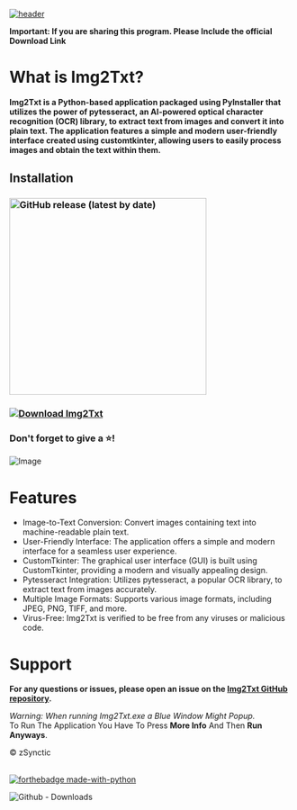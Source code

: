 [![header](https://capsule-render.vercel.app/api?type=cylinder&color=timeGradient&section=header&text=Img2Txt&fontSize=90&animation=fadeIn)](https://github.com/zSynctic/Img2Txt)

**Important: If you are sharing this program. Please Include the official Download Link**

# What is Img2Txt?

**Img2Txt is a Python-based application packaged using PyInstaller that utilizes the power of pytesseract, an AI-powered optical character recognition (OCR) library, to extract text from images and convert it into plain text. The application features a simple and modern user-friendly interface created using customtkinter, allowing users to easily process images and obtain the text within them.**

## Installation

### [<img alt="GitHub release (latest by date)" src="https://img.shields.io/github/v/release/zSynctic/Img2Txt?display_name=release&label=Windows&logo=Windows&logoColor=019df4&style=for-the-badge" width="350">](https://github.com/zSynctic/Img2Txt/releases/download/v1.0.0/Img2Txt.exe)

### [![Download Img2Txt](https://a.fsdn.com/con/app/sf-download-button)](https://sourceforge.net/projects/img2txt/files/latest/download)

### Don't forget to give a ⭐!

![Image](https://github.com/zSynctic/Img2Txt/assets/71632495/697bba0f-6850-451f-aaff-b9714e3d72b6)


# Features

- Image-to-Text Conversion: Convert images containing text into machine-readable plain text. 
- User-Friendly Interface: The application offers a simple and modern interface for a seamless user experience. <br />
- CustomTkinter: The graphical user interface (GUI) is built using CustomTkinter, providing a modern and visually appealing design. <br />
- Pytesseract Integration: Utilizes pytesseract, a popular OCR library, to extract text from images accurately. <br />
- Multiple Image Formats: Supports various image formats, including JPEG, PNG, TIFF, and more. <br />
- Virus-Free: Img2Txt is verified to be free from any viruses or malicious code.

# Support
**For any questions or issues, please open an issue on the [Img2Txt GitHub repository](https://github.com/zSynctic/Img2Txt/issues).**

*Warning: When running Img2Txt.exe a Blue Window Might Popup.* \
To Run The Application You Have To Press **More Info** And Then **Run Anyways**.

© zSynctic

<br> [![forthebadge made-with-python](http://ForTheBadge.com/images/badges/made-with-python.svg)](https://www.python.org/)

![Github - Downloads](https://img.shields.io/github/downloads/zSynctic/Img2Txt/total?label=Github%20Downloads)
